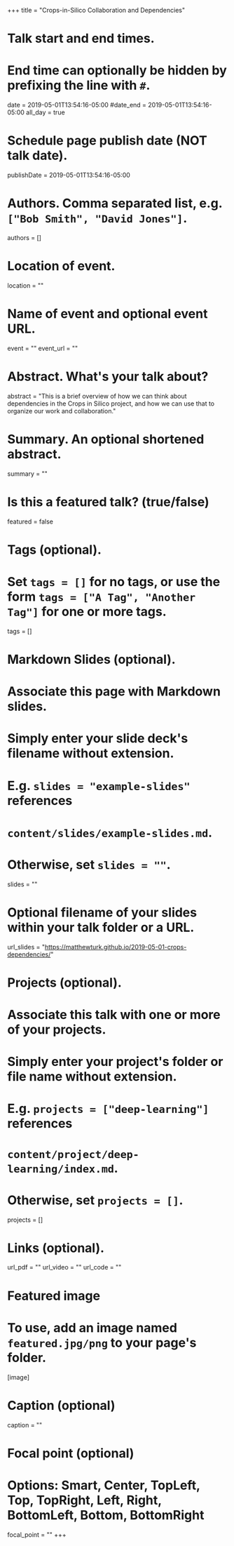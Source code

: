 +++
title = "Crops-in-Silico Collaboration and Dependencies"

# Talk start and end times.
#   End time can optionally be hidden by prefixing the line with `#`.
date = 2019-05-01T13:54:16-05:00
#date_end = 2019-05-01T13:54:16-05:00
all_day = true

# Schedule page publish date (NOT talk date).
publishDate = 2019-05-01T13:54:16-05:00

# Authors. Comma separated list, e.g. `["Bob Smith", "David Jones"]`.
authors = []

# Location of event.
location = ""

# Name of event and optional event URL.
event = ""
event_url = ""

# Abstract. What's your talk about?
abstract = "This is a brief overview of how we can think about dependencies in the Crops in Silico project, and how we can use that to organize our work and collaboration."

# Summary. An optional shortened abstract.
summary = ""

# Is this a featured talk? (true/false)
featured = false

# Tags (optional).
#   Set `tags = []` for no tags, or use the form `tags = ["A Tag", "Another Tag"]` for one or more tags.
tags = []

# Markdown Slides (optional).
#   Associate this page with Markdown slides.
#   Simply enter your slide deck's filename without extension.
#   E.g. `slides = "example-slides"` references 
#   `content/slides/example-slides.md`.
#   Otherwise, set `slides = ""`.
slides = ""

# Optional filename of your slides within your talk folder or a URL.
url_slides = "https://matthewturk.github.io/2019-05-01-crops-dependencies/"

# Projects (optional).
#   Associate this talk with one or more of your projects.
#   Simply enter your project's folder or file name without extension.
#   E.g. `projects = ["deep-learning"]` references 
#   `content/project/deep-learning/index.md`.
#   Otherwise, set `projects = []`.
projects = []

# Links (optional).
url_pdf = ""
url_video = ""
url_code = ""

# Featured image
# To use, add an image named `featured.jpg/png` to your page's folder. 
[image]
  # Caption (optional)
  caption = ""

  # Focal point (optional)
  # Options: Smart, Center, TopLeft, Top, TopRight, Left, Right, BottomLeft, Bottom, BottomRight
  focal_point = ""
+++
